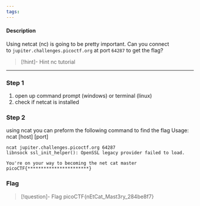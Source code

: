 ```yaml
---
tags:
---
```

#### Description

Using netcat (nc) is going to be pretty important. Can you connect to `jupiter.challenges.picoctf.org` at port `64287` to get the flag?

> [!hint]- Hint
>nc tutorial


---

### Step 1
1. open up command prompt (windows) or terminal (linux)
2. check if netcat is installed
### Step 2
using ncat you can preform the following command to find the flag 
Usage: ncat \[host] \[port]  
```
ncat jupiter.challenges.picoctf.org 64287
libnsock ssl_init_helper(): OpenSSL legacy provider failed to load.

You're on your way to becoming the net cat master
picoCTF{***********************}
```

### Flag
> [!question]- Flag
> picoCTF{nEtCat_Mast3ry_284be8f7}







